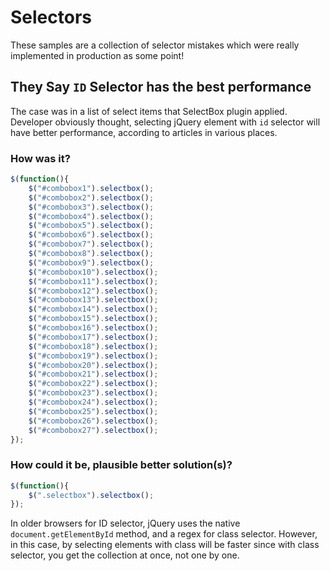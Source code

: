 # Selectors
These samples are a collection of selector mistakes which were really implemented in production as some point!

## They Say `ID` Selector has the best performance
The case was in a list of select items that SelectBox plugin applied. Developer obviously thought, selecting jQuery element with `id` selector will have better performance, according to articles in various places.

### How was it?
```javascript
$(function(){
	$("#combobox1").selectbox();
    $("#combobox2").selectbox();
    $("#combobox3").selectbox();
    $("#combobox4").selectbox();
    $("#combobox5").selectbox();
    $("#combobox6").selectbox();
    $("#combobox7").selectbox();
    $("#combobox8").selectbox();
    $("#combobox9").selectbox();
    $("#combobox10").selectbox();
    $("#combobox11").selectbox();
    $("#combobox12").selectbox();
    $("#combobox13").selectbox();
    $("#combobox14").selectbox();
    $("#combobox15").selectbox();
    $("#combobox16").selectbox();
    $("#combobox17").selectbox();
    $("#combobox18").selectbox();
    $("#combobox19").selectbox();
    $("#combobox20").selectbox();
    $("#combobox21").selectbox();
    $("#combobox22").selectbox();
    $("#combobox23").selectbox();
    $("#combobox24").selectbox();
    $("#combobox25").selectbox();
    $("#combobox26").selectbox();
    $("#combobox27").selectbox();
});
```

### How could it be, plausible better solution(s)? 
```javascript
$(function(){
	$(".selectbox").selectbox();
});
```
In older browsers for ID selector, jQuery uses the native `document.getElementById` method, and a regex for class selector. However, in this case, by selecting elements with class will be faster since with class selector, you get the collection at once, not one by one.